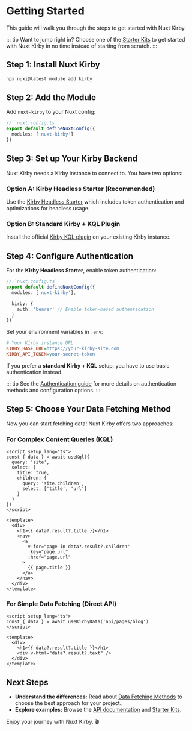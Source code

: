 # Getting Started

This guide will walk you through the steps to get started with Nuxt Kirby.

::: tip
Want to jump right in? Choose one of the [Starter Kits](/essentials/starter-kits) to get started with Nuxt Kirby in no time instead of starting from scratch.
:::

## Step 1: Install Nuxt Kirby

```bash
npx nuxi@latest module add kirby
```

## Step 2: Add the Module

Add `nuxt-kirby` to your Nuxt config:

```ts
// `nuxt.config.ts`
export default defineNuxtConfig({
  modules: ['nuxt-kirby']
})
```

## Step 3: Set up Your Kirby Backend

Nuxt Kirby needs a Kirby instance to connect to. You have two options:

### Option A: Kirby Headless Starter (Recommended)
Use the [Kirby Headless Starter](https://github.com/johannschopplich/kirby-headless-starter) which includes token authentication and optimizations for headless usage.

### Option B: Standard Kirby + KQL Plugin
Install the official [Kirby KQL plugin](https://github.com/getkirby/kql) on your existing Kirby instance.

## Step 4: Configure Authentication

For the **Kirby Headless Starter**, enable token authentication:

```ts
// `nuxt.config.ts`
export default defineNuxtConfig({
  modules: ['nuxt-kirby'],

  kirby: {
    auth: 'bearer' // Enable token-based authentication
  }
})
```

Set your environment variables in `.env`:

```ini
# Your Kirby instance URL
KIRBY_BASE_URL=https://your-kirby-site.com
KIRBY_API_TOKEN=your-secret-token
```

If you prefer a **standard Kirby + KQL** setup, you have to use basic authentication instead.

::: tip
See the [Authentication guide](/essentials/authentication) for more details on authentication methods and configuration options.
:::

## Step 5: Choose Your Data Fetching Method

Now you can start fetching data! Nuxt Kirby offers two approaches:

### For Complex Content Queries (KQL)
```vue
<script setup lang="ts">
const { data } = await useKql({
  query: 'site',
  select: {
    title: true,
    children: {
      query: 'site.children',
      select: ['title', 'url']
    }
  }
})
</script>

<template>
  <div>
    <h1>{{ data?.result?.title }}</h1>
    <nav>
      <a
        v-for="page in data?.result?.children"
        :key="page.url"
        :href="page.url"
      >
        {{ page.title }}
      </a>
    </nav>
  </div>
</template>
```

### For Simple Data Fetching (Direct API)
```vue
<script setup lang="ts">
const { data } = await useKirbyData('api/pages/blog')
</script>

<template>
  <div>
    <h1>{{ data?.result?.title }}</h1>
    <div v-html="data?.result?.text" />
  </div>
</template>
```

## Next Steps

- **Understand the differences:** Read about [Data Fetching Methods](/essentials/data-fetching-methods) to choose the best approach for your project..
- **Explore examples:** Browse the [API documentation](/api/) and [Starter Kits](/essentials/starter-kits).

Enjoy your journey with Nuxt Kirby. 🎬
